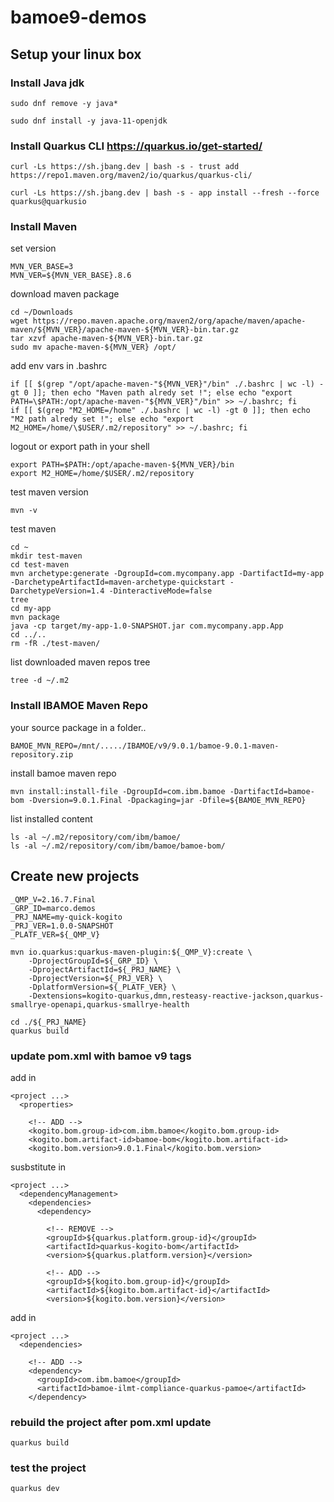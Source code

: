 # bamoe9-demos

## Setup your linux box

### Install Java jdk

```
sudo dnf remove -y java*

sudo dnf install -y java-11-openjdk
```

### Install Quarkus CLI https://quarkus.io/get-started/

```
curl -Ls https://sh.jbang.dev | bash -s - trust add https://repo1.maven.org/maven2/io/quarkus/quarkus-cli/

curl -Ls https://sh.jbang.dev | bash -s - app install --fresh --force quarkus@quarkusio
```

### Install Maven

set version
```
MVN_VER_BASE=3
MVN_VER=${MVN_VER_BASE}.8.6
```

download maven package
```
cd ~/Downloads
wget https://repo.maven.apache.org/maven2/org/apache/maven/apache-maven/${MVN_VER}/apache-maven-${MVN_VER}-bin.tar.gz
tar xzvf apache-maven-${MVN_VER}-bin.tar.gz
sudo mv apache-maven-${MVN_VER} /opt/
```

add env vars in .bashrc
```
if [[ $(grep "/opt/apache-maven-"${MVN_VER}"/bin" ./.bashrc | wc -l) -gt 0 ]]; then echo "Maven path alredy set !"; else echo "export PATH=\$PATH:/opt/apache-maven-"${MVN_VER}"/bin" >> ~/.bashrc; fi
if [[ $(grep "M2_HOME=/home" ./.bashrc | wc -l) -gt 0 ]]; then echo "M2 path alredy set !"; else echo "export M2_HOME=/home/\$USER/.m2/repository" >> ~/.bashrc; fi
```

logout or export path in your shell
```
export PATH=$PATH:/opt/apache-maven-${MVN_VER}/bin
export M2_HOME=/home/$USER/.m2/repository
```

test maven version
```
mvn -v
```

test maven
```
cd ~
mkdir test-maven
cd test-maven
mvn archetype:generate -DgroupId=com.mycompany.app -DartifactId=my-app -DarchetypeArtifactId=maven-archetype-quickstart -DarchetypeVersion=1.4 -DinteractiveMode=false
tree
cd my-app
mvn package
java -cp target/my-app-1.0-SNAPSHOT.jar com.mycompany.app.App
cd ../..
rm -fR ./test-maven/
```

list downloaded maven repos tree
```
tree -d ~/.m2
```


### Install IBAMOE Maven Repo

your source package in a folder..
```
BAMOE_MVN_REPO=/mnt/...../IBAMOE/v9/9.0.1/bamoe-9.0.1-maven-repository.zip
```

install bamoe maven repo
```
mvn install:install-file -DgroupId=com.ibm.bamoe -DartifactId=bamoe-bom -Dversion=9.0.1.Final -Dpackaging=jar -Dfile=${BAMOE_MVN_REPO}
```

list installed content
```
ls -al ~/.m2/repository/com/ibm/bamoe/
ls -al ~/.m2/repository/com/ibm/bamoe/bamoe-bom/
```

## Create new projects

```
_QMP_V=2.16.7.Final
_GRP_ID=marco.demos
_PRJ_NAME=my-quick-kogito
_PRJ_VER=1.0.0-SNAPSHOT
_PLATF_VER=${_QMP_V}

mvn io.quarkus:quarkus-maven-plugin:${_QMP_V}:create \
    -DprojectGroupId=${_GRP_ID} \
    -DprojectArtifactId=${_PRJ_NAME} \
    -DprojectVersion=${_PRJ_VER} \
    -DplatformVersion=${_PLATF_VER} \
    -Dextensions=kogito-quarkus,dmn,resteasy-reactive-jackson,quarkus-smallrye-openapi,quarkus-smallrye-health

cd ./${_PRJ_NAME}
quarkus build

```

### update pom.xml with bamoe v9 tags

add in 
```
<project ...>
  <properties>

    <!-- ADD -->
    <kogito.bom.group-id>com.ibm.bamoe</kogito.bom.group-id>
    <kogito.bom.artifact-id>bamoe-bom</kogito.bom.artifact-id>
    <kogito.bom.version>9.0.1.Final</kogito.bom.version>
```

susbstitute in
```
<project ...>
  <dependencyManagement>
    <dependencies>
      <dependency>

        <!-- REMOVE -->
        <groupId>${quarkus.platform.group-id}</groupId>
        <artifactId>quarkus-kogito-bom</artifactId>
        <version>${quarkus.platform.version}</version>
        
        <!-- ADD -->
        <groupId>${kogito.bom.group-id}</groupId>
        <artifactId>${kogito.bom.artifact-id}</artifactId>
        <version>${kogito.bom.version}</version>
```

add in
```
<project ...>
  <dependencies>

    <!-- ADD -->
    <dependency>
      <groupId>com.ibm.bamoe</groupId>
      <artifactId>bamoe-ilmt-compliance-quarkus-pamoe</artifactId>
    </dependency>
```
### rebuild the project after pom.xml update

```
quarkus build
```

### test the project

```
quarkus dev
```

